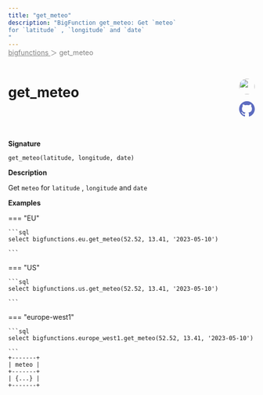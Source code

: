 ```yaml
---
title: "get_meteo"
description: "BigFunction get_meteo: Get `meteo`
for `latitude` , `longitude` and `date`
"
---
```


<span style="color: gray; position: relative; top: -1rem">
  <a href=".." style="color: gray">bigfunctions </a> ＞ get_meteo
</span>

# get_meteo


<div style="position: relative; top: -4rem; margin-bottom:  -2rem; text-align: right; z-index: 9999;">
  
  <a href="https://www.linkedin.com/in/matthieu-rousseau" title="Author: Matthieu Rousseau" target="_blank">
    <img src="https://encrypted-tbn0.gstatic.com/images?q=tbn:ANd9GcSqTvjIcUoIG2dOnFeVUKQDmj2-iret_1eX43g5149obw&s" width="32" style=" border-radius: 50% !important">
  </a>
  
  <a href="get_meteo.yaml" title="Edit on GitHub" target="_blank"><svg xmlns="http://www.w3.org/2000/svg" width="32" height="32" viewBox="0 0 24 24"><path fill="#5d6cc0" d="M12 0c-6.626 0-12 5.373-12 12 0 5.302 3.438 9.8 8.207 11.387.599.111.793-.261.793-.577v-2.234c-3.338.726-4.033-1.416-4.033-1.416-.546-1.387-1.333-1.756-1.333-1.756-1.089-.745.083-.729.083-.729 1.205.084 1.839 1.237 1.839 1.237 1.07 1.834 2.807 1.304 3.492.997.107-.775.418-1.305.762-1.604-2.665-.305-5.467-1.334-5.467-5.931 0-1.311.469-2.381 1.236-3.221-.124-.303-.535-1.524.117-3.176 0 0 1.008-.322 3.301 1.23.957-.266 1.983-.399 3.003-.404 1.02.005 2.047.138 3.006.404 2.291-1.552 3.297-1.23 3.297-1.23.653 1.653.242 2.874.118 3.176.77.84 1.235 1.911 1.235 3.221 0 4.609-2.807 5.624-5.479 5.921.43.372.823 1.102.823 2.222v3.293c0 .319.192.694.801.576 4.765-1.589 8.199-6.086 8.199-11.386 0-6.627-5.373-12-12-12z"/></svg></a>
</div>



**Signature** 
```
get_meteo(latitude, longitude, date)
```

**Description**

Get `meteo`
for `latitude` , `longitude` and `date`






**Examples**













=== "EU"

    ```sql
    select bigfunctions.eu.get_meteo(52.52, 13.41, '2023-05-10')
    
    ```




=== "US"

    ```sql
    select bigfunctions.us.get_meteo(52.52, 13.41, '2023-05-10')
    
    ```




=== "europe-west1"

    ```sql
    select bigfunctions.europe_west1.get_meteo(52.52, 13.41, '2023-05-10')
    
    ```









<pre style="margin-top: -1rem;">
<code style="padding-top: 0px; padding-bottom: 0px;">+-------+
| meteo |
+-------+
| {...} |
+-------+
</code>
</pre>









